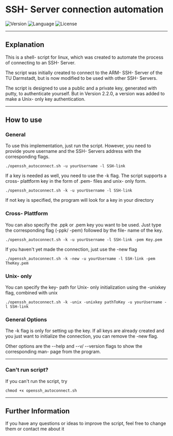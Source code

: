 # SSH- Server connection automation

![Version](https://img.shields.io/badge/Version-2.2.0-black?style=for-the-badge)
![Language](https://img.shields.io/badge/Shell_Script_(Bash)-black?style=for-the-badge&logo=gnu-bash&logoColor=white)
![License](https://img.shields.io/badge/License-MIT-black?style=for-the-badge)

---

## Explanation

This is a shell- script for linux, which was created to automate the process of connecting to an SSH- Server.

The script was initially created to connect to the ARM- SSH- Server of the TU Darmstadt, but is now modified to be used with other SSH- Servers.

The script is designed to use a public and a private key, generated with putty, to authenticate yourself.
But in Version 2.2.0, a version was added to make a Unix- only key authentication.

---

## How to use

### General

To use this implementation, just run the script. However, you need to provide youre username and the SSH- Servers address with the corresponding flags.

```shell
./openssh_autoconnect.sh -u yourUsername -l SSH-link
```

If a key is needed as well, you need to use the -k flag.
The script supports a cross- plattform key in the form of .pem- files and unix- only form.

```shell
./openssh_autoconnect.sh -k -u yourUsername -l SSH-link
```

If not key is specified, the program will look for a key in your directory

### Cross- Plattform

You can also specify the .ppk or .pem key you want to be used. Just type the corresponding flag (-ppk/ -pem) followed by the file- name of the key.

```shell
./openssh_autoconnect.sh -k -u yourUsername -l SSH-link -pem Key.pem
```

If you haven't yet made the connection, just use the -new flag

```shell
./openssh_autoconnect.sh -k -new -u yourUsername -l SSH-link -pem TheKey.pem
```

### Unix- only

You can specify the key- path for Unix- only initialization using the -unixkey flag, combined with unix

```shell
./openssh_autoconnect.sh -k -unix -unixkey pathToKey -u yourUsername -l SSH-link
```

### General Options

The -k flag is only for setting up the key. If all keys are already created and you just want to initialize the connection, you can remove the -new flag.

Other options are the --help and --v/ --version flags to show the corresponding man- page from the program.

---

### Can't run script?

If you can't run the script, try  

```shell
chmod +x openssh_autoconnect.sh
```

---

## Further Information

If you have any questions or ideas to improve the script, feel free to change them or contact me about it
